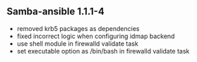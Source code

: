 ## Samba-ansible 1.1.1-4

* removed krb5 packages as dependencies
* fixed incorrect logic when configuring idmap backend
* use shell module in firewalld validate task
* set executable option as /bin/bash in firewalld validate task